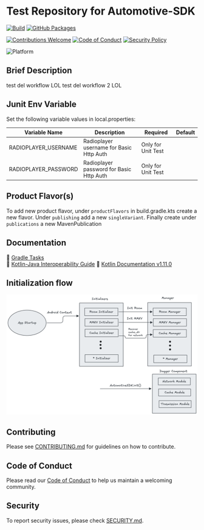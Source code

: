 # Test Repository for Automotive-SDK

[![Build](https://github.com/lorenzopaolo-cocchinone/automotive-sdk/actions/workflows/publish.yaml/badge.svg?branch=main)](https://github.com/lorenzopaolo-cocchinone/automotive-sdk/actions/workflows/publish-with-tests.yaml?branch=main)
[![GitHub Packages](https://img.shields.io/badge/Maven-GitHub%20Packages-blueviolet?logo=github)](https://github.com/lorenzopaolo-cocchinone/automotive-sdk/packages)

[![Contributions Welcome](https://img.shields.io/badge/contributions-welcome-brightgreen.svg)](./CONTRIBUTING.md)
[![Code of Conduct](https://img.shields.io/badge/Code%20of%20Conduct-Enabled-blueviolet)](./CODE_OF_CONDUCT.md)
[![Security Policy](https://img.shields.io/badge/security-policy-blue.svg)](./SECURITY.md)

![Platform](https://img.shields.io/badge/platform-android%20automotive-brightgreen)

## Brief Description
test del workflow LOL
test del workflow 2 LOL

## Junit Env Variable
Set the following variable values in local.properties:

| Variable Name        | Description                              | Required           | Default |
|----------------------|------------------------------------------|--------------------|---------|
| RADIOPLAYER_USERNAME | Radioplayer username for Basic Http Auth | Only for Unit Test |         |
| RADIOPLAYER_PASSWORD | Radioplayer password for Basic Http Auth | Only for Unit Test |         |

## Product Flavor(s)
To add new product flavor, under `productFlavors` in build.gradle.kts create a new flavor.
Under `publishing` add a new `singleVariant`. Finally create  under `publications` a new MavenPublication

## Documentation
📄 [Gradle Tasks](docs/gradle-tasks.md)  
📄 [Kotlin-Java Interoperability Guide](docs/kotlin-java-interoperability.md)
📄 [Kotlin Documentation v1.11.0](docs/1.11.0/index.html)

## Initialization flow
![init_flow.png](docs/readme_assets/init_flow.png)

## Contributing

Please see [CONTRIBUTING.md](./CONTRIBUTING.md) for guidelines on how to contribute.

## Code of Conduct

Please read our [Code of Conduct](./CODE_OF_CONDUCT.md) to help us maintain a welcoming community.

## Security

To report security issues, please check [SECURITY.md](./SECURITY.md).

